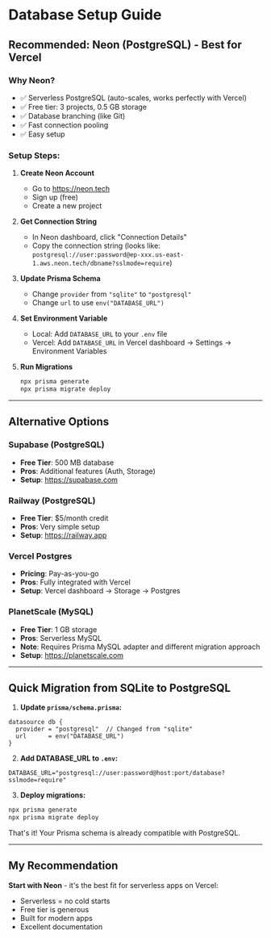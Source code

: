 # Database Setup Guide

## Recommended: Neon (PostgreSQL) - Best for Vercel

### Why Neon?
- ✅ Serverless PostgreSQL (auto-scales, works perfectly with Vercel)
- ✅ Free tier: 3 projects, 0.5 GB storage
- ✅ Database branching (like Git)
- ✅ Fast connection pooling
- ✅ Easy setup

### Setup Steps:

1. **Create Neon Account**
   - Go to https://neon.tech
   - Sign up (free)
   - Create a new project

2. **Get Connection String**
   - In Neon dashboard, click "Connection Details"
   - Copy the connection string (looks like: `postgresql://user:password@ep-xxx.us-east-1.aws.neon.tech/dbname?sslmode=require`)

3. **Update Prisma Schema**
   - Change `provider` from `"sqlite"` to `"postgresql"`
   - Change `url` to use `env("DATABASE_URL")`

4. **Set Environment Variable**
   - Local: Add `DATABASE_URL` to your `.env` file
   - Vercel: Add `DATABASE_URL` in Vercel dashboard → Settings → Environment Variables

5. **Run Migrations**
   ```bash
   npx prisma generate
   npx prisma migrate deploy
   ```

---

## Alternative Options

### Supabase (PostgreSQL)
- **Free Tier**: 500 MB database
- **Pros**: Additional features (Auth, Storage)
- **Setup**: https://supabase.com

### Railway (PostgreSQL)
- **Free Tier**: $5/month credit
- **Pros**: Very simple setup
- **Setup**: https://railway.app

### Vercel Postgres
- **Pricing**: Pay-as-you-go
- **Pros**: Fully integrated with Vercel
- **Setup**: Vercel dashboard → Storage → Postgres

### PlanetScale (MySQL)
- **Free Tier**: 1 GB storage
- **Pros**: Serverless MySQL
- **Note**: Requires Prisma MySQL adapter and different migration approach
- **Setup**: https://planetscale.com

---

## Quick Migration from SQLite to PostgreSQL

1. **Update `prisma/schema.prisma`:**
```prisma
datasource db {
  provider = "postgresql"  // Changed from "sqlite"
  url      = env("DATABASE_URL")
}
```

2. **Add DATABASE_URL to `.env`:**
```env
DATABASE_URL="postgresql://user:password@host:port/database?sslmode=require"
```

3. **Deploy migrations:**
```bash
npx prisma generate
npx prisma migrate deploy
```

That's it! Your Prisma schema is already compatible with PostgreSQL.

---

## My Recommendation

**Start with Neon** - it's the best fit for serverless apps on Vercel:
- Serverless = no cold starts
- Free tier is generous
- Built for modern apps
- Excellent documentation

